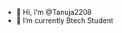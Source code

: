 - 👋 Hi, I’m @Tanuja2208
- 🌱 I’m currently Btech Student

<!---
Tanuja2208/Tanuja2208 is a ✨ special ✨ repository because its `README.md` (this file) appears on your GitHub profile.
You can click the Preview link to take a look at your changes.
--->
